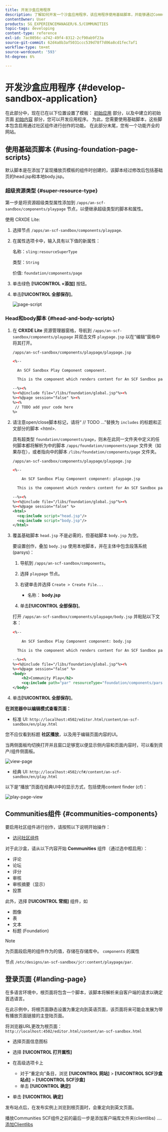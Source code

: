 ```yaml
---
title: 开发沙盒应用程序
description: 了解如何开发一个沙盒应用程序，该应用程序使用基础脚本，并能够通过Communities组件启用创作。
contentOwner: User
products: SG_EXPERIENCEMANAGER/6.5/COMMUNITIES
topic-tags: developing
content-type: reference
exl-id: 7ac0056c-a742-49f4-8312-2cf90ab9f23a
source-git-commit: 62d4a8b3af5031ccc539d78f7d06a8cd1fec7af1
workflow-type: tm+mt
source-wordcount: '593'
ht-degree: 6%

---
```


# 开发沙盒应用程序  {#develop-sandbox-application}

在此部分中，现在已在以下位置设置了模板： [初始应用](initial-app.md) 部分，以及中建立的初始页面 [初始内容](initial-content.md) 部分，您可以开发应用程序。 为此，您需要使用基础脚本，这些脚本包含启用通过社区组件进行创作的功能。 在此部分末尾，您有一个功能齐全的网站。

## 使用基础页脚本 {#using-foundation-page-scripts}

默认脚本是在添加了呈现播放页模板的组件时创建的，该脚本经过修改后包括基础页的head.jsp和本地body.jsp。

### 超级资源类型 {#super-resource-type}

第一步是将资源超级类型属性添加到 `/apps/an-scf-sandbox/components/playpage` 节点，以便继承超级类型的脚本和属性。

使用 CRXDE Lite:

1. 选择节点 `/apps/an-scf-sandbox/components/playpage`.
1. 在属性选项卡中，输入具有以下值的新属性：

   名称：`sling:resourceSuperType`

   类型：`String`

   价值: `foundation/components/page`

1. 单击绿色 **[!UICONTROL +添加]** 按钮。
1. 单击&#x200B;**[!UICONTROL 全部保存]**。

   ![page-script](assets/page-script.png)

### Head和body脚本 {#head-and-body-scripts}

1. 在 **CRXDE Lite** 资源管理器窗格，导航到 `/apps/an-scf-sandbox/components/playpage` 并双击文件 `playpage.jsp` 以在“编辑”窗格中将其打开。

   `/apps/an-scf-sandbox/components/playpage/playpage.jsp`

   ```xml
   <%--
   
     An SCF Sandbox Play Component component.
   
     This is the component which renders content for An SCF Sandbox page.
   
   --%><%
   %><%@include file="/libs/foundation/global.jsp"%><%
   %><%@page session="false" %><%
   %><%
    // TODO add your code here
   %>
   ```

1. 请注意open/close脚本标记，请将“ // TODO ...”替换为 `includes` 的标题和正文部分的脚本 &lt;html>.

   具有超类型 `foundation/components/page`，则未在此同一文件夹中定义的任何脚本都将解析为中的脚本 `/apps/foundation/components/page` 文件夹（如果存在），或者指向中的脚本 `/libs/foundation/components/page` 文件夹。

   `/apps/an-scf-sandbox/components/playpage/playpage.jsp`

   ```xml
   <%--
   
       An SCF Sandbox Play Component component: playpage.jsp
   
     This is the component which renders content for An SCF Sandbox page.
   
   --%><%
   %><%@include file="/libs/foundation/global.jsp"%><%
   %><%@page session="false" %>
   <html>
     <cq:include script="head.jsp"/>
     <cq:include script="body.jsp"/>
   </html>
   ```

1. 覆盖基础脚本 `head.jsp` 不是必需的，但基础脚本 `body.jsp` 为空。

   要设置创作，叠加 `body.jsp` 使用本地脚本，并在主体中包含段落系统(parsys)：

   1. 导航到 `/apps/an-scf-sandbox/components`。
   1. 选择 `playpage` 节点。
   1. 右键单击并选择 `Create > Create File...`

      * 名称： **body.jsp**

   1. 单击&#x200B;**[!UICONTROL 全部保存]**。

   打开 `/apps/an-scf-sandbox/components/playpage/body.jsp` 并粘贴以下文本：

   ```xml
   <%--
   
       An SCF Sandbox Play Component component: body.jsp
   
     This is the component which renders content for An SCF Sandbox page.
   
   --%><%
   %><%@include file="/libs/foundation/global.jsp"%><%
   %><%@page session="false" %>
   <body>
       <h2>Community Play</h2>
       <cq:include path="par" resourceType="foundation/components/parsys" />
   </body>
   ```

1. 单击&#x200B;**[!UICONTROL 全部保存]**。

**在浏览器中以编辑模式查看页面：**

* 标准 UI: `http://localhost:4502/editor.html/content/an-scf-sandbox/en/play.html`

您不应仅看到标题 **社区播放**，以及用于编辑页面内容的UI。

当两侧面板均切换打开并且窗口足够宽以便显示侧内容和页面内容时，可以看到资产/组件侧面板。

![view-page](assets/view-page.png)

* 经典 UI: `http://localhost:4502/cf#/content/an-scf-sandbox/en/play.html`

以下是“播放”页面在经典UI中的显示方式，包括使用content finder (cf)：

![play-page-view](assets/play-page-view.png)

## Communities组件 {#communities-components}

要启用社区组件进行创作，请按照以下说明开始操作：

* [访问社区组件](basics.md#accessing-communities-components)

对于此沙盒，请从以下内容开始 **Communities** 组件（通过选中框启用）：

* 评论
* 论坛
* 评分
* 审核
* 审核摘要（显示）
* 投票

此外，选择 **[!UICONTROL 常规]** 组件，如

* 图像
* 表
* 文本
* 标题 (Foundation)

>[!NOTE]
>
>为页面段启用的组件作为的值，存储在存储库中。 `components` 的属性
>
>节点 `/etc/designs/an-scf-sandbox/jcr:content/playpage/par`.

## 登录页面 {#landing-page}

在多语言环境中，根页面将包含一个脚本，该脚本将解析来自客户端的请求以确定首选语言。

在此示例中，将根页面静态设置为重定向到英语页面，该页面将来可能会发展为带有播放页面链接的主登陆页面。

将浏览器URL更改为根页面： `http://localhost:4502/editor.html/content/an-scf-sandbox.html`

* 选择页面信息图标
* 选择 **[!UICONTROL 打开属性]**
* 在高级选项卡上

   * 对于“重定向”条目，浏览 **[!UICONTROL 网站]** > **[!UICONTROL SCF沙盒站点]** > **[!UICONTROL SCF沙盒]**
   * 单击 **[!UICONTROL 确定]**

* 单击 **[!UICONTROL 确定]**

发布站点后，在发布实例上浏览到根页面时，会重定向到英文页面。

播放Communities SCF组件之前的最后一步是添加客户端库文件夹(clientlibs) .... [添加Clientlibs](add-clientlibs.md)
